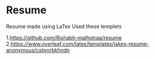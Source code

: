 # Resume
Resume made using LaTex
Used these templets


1.https://github.com/Rishabh-malhotraa/resume
2.https://www.overleaf.com/latex/templates/jakes-resume-anonymous/cstpnrbkhndn
